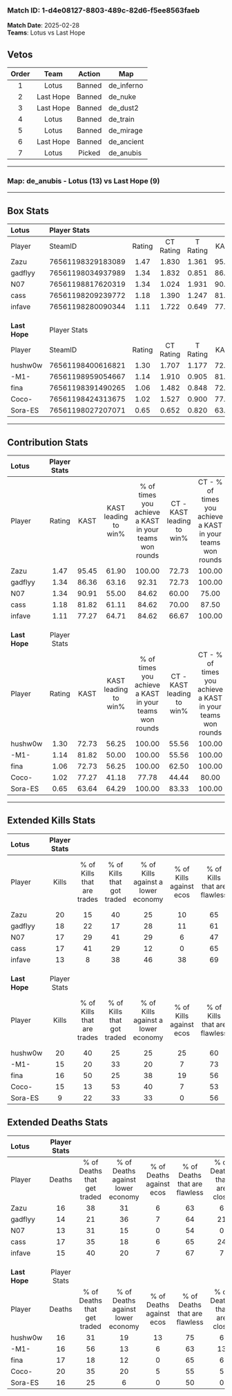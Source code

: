 ### Match ID: 1-d4e08127-8803-489c-82d6-f5ee8563faeb  
**Match Date**: 2025-02-28  
**Teams**: Lotus vs Last Hope  

## Vetos  

| Order | Team | Action | Map |
| :---: | :--: | :----: | --- |
| 1 | Lotus | Banned | de_inferno |
| 2 | Last Hope | Banned | de_nuke |
| 3 | Last Hope | Banned | de_dust2 |
| 4 | Lotus | Banned | de_train |
| 5 | Lotus | Banned | de_mirage |
| 6 | Last Hope | Banned | de_ancient |
| 7 | Lotus | Picked | de_anubis |

---  

### **Map**: de_anubis - Lotus (13) vs Last Hope (9)  
---  

## Box Stats  

| **Lotus**     | Player Stats      |        |           |          |       |      |       |         |        |      |     |
| :- | :- | :-: | :-: | :-: | :-: | :-: | :-: | :-: | :-: | :-: | :-: |
| Player        | SteamID           | Rating | CT Rating | T Rating | KAST  | ADR  | Kills | Assists | Deaths | K/D  | HS% |
| Zazu          | 76561198329183089 |  1.47  |   1.830   |  1.361   | 95.45 | 87.0 |  20   |    7    |   16   | 1.25 | 45  |
| gadflyy       | 76561198034937989 |  1.34  |   1.832   |  0.851   | 86.36 | 76.9 |  18   |    7    |   14   | 1.29 | 38  |
| N07           | 76561198817620319 |  1.34  |   1.024   |  1.931   | 90.91 | 74.7 |  17   |    4    |   13   | 1.31 | 23  |
| cass          | 76561198209239772 |  1.18  |   1.390   |  1.247   | 81.82 | 75.4 |  17   |    5    |   17   | 1.00 | 52  |
| infave        | 76561198280090344 |  1.11  |   1.722   |  0.649   | 77.27 | 93.6 |  13   |    9    |   15   | 0.87 | 30  |
|               |                   |        |           |          |       |      |       |         |        |      |     |
|               |                   |        |           |          |       |      |       |         |        |      |     |
|               |                   |        |           |          |       |      |       |         |        |      |     |
| **Last Hope** | Player Stats      |        |           |          |       |      |       |         |        |      |     |
| Player        | SteamID           | Rating | CT Rating | T Rating | KAST  | ADR  | Kills | Assists | Deaths | K/D  | HS% |
| hushw0w       | 76561198400616821 |  1.30  |   1.707   |  1.177   | 72.73 | 92.8 |  20   |    2    |   16   | 1.25 | 65  |
| -M1-          | 76561198959054667 |  1.14  |   1.910   |  0.905   | 81.82 | 80.8 |  15   |    5    |   16   | 0.94 | 46  |
| fina          | 76561198391490265 |  1.06  |   1.482   |  0.848   | 72.73 | 72.5 |  16   |    5    |   17   | 0.94 | 62  |
| Coco-         | 76561198424313675 |  1.02  |   1.527   |  0.900   | 77.27 | 80.5 |  15   |    6    |   20   | 0.75 | 60  |
| Sora-ES       | 76561198027207071 |  0.65  |   0.652   |  0.820   | 63.64 | 45.0 |   9   |    2    |   16   | 0.56 | 44  |
---  

## Contribution Stats  

| **Lotus**     | Player Stats |       |                      |                                                        |                           |                                                             |                          |                                                            |
| :- | :-: | :-: | :-: | :-: | :-: | :-: | :-: | :-: |
| Player        |    Rating    | KAST  | KAST leading to win% | % of times you achieve a KAST in your teams won rounds | CT - KAST leading to win% | CT - % of times you achieve a KAST in your teams won rounds | T - KAST leading to win% | T - % of times you achieve a KAST in your teams won rounds |
| Zazu          |     1.47     | 95.45 |        61.90         |                         100.00                         |           72.73           |                           100.00                            |          50.00           |                           100.00                           |
| gadflyy       |     1.34     | 86.36 |        63.16         |                         92.31                          |           72.73           |                           100.00                            |          50.00           |                           80.00                            |
| N07           |     1.34     | 90.91 |        55.00         |                         84.62                          |           60.00           |                            75.00                            |          50.00           |                           100.00                           |
| cass          |     1.18     | 81.82 |        61.11         |                         84.62                          |           70.00           |                            87.50                            |          50.00           |                           80.00                            |
| infave        |     1.11     | 77.27 |        64.71         |                         84.62                          |           66.67           |                           100.00                            |          60.00           |                           60.00                            |
|               |              |       |                      |                                                        |                           |                                                             |                          |                                                            |
|               |              |       |                      |                                                        |                           |                                                             |                          |                                                            |
|               |              |       |                      |                                                        |                           |                                                             |                          |                                                            |
| **Last Hope** | Player Stats |       |                      |                                                        |                           |                                                             |                          |                                                            |
| Player        |    Rating    | KAST  | KAST leading to win% | % of times you achieve a KAST in your teams won rounds | CT - KAST leading to win% | CT - % of times you achieve a KAST in your teams won rounds | T - KAST leading to win% | T - % of times you achieve a KAST in your teams won rounds |
| hushw0w       |     1.30     | 72.73 |        56.25         |                         100.00                         |           55.56           |                           100.00                            |          57.14           |                           100.00                           |
| -M1-          |     1.14     | 81.82 |        50.00         |                         100.00                         |           55.56           |                           100.00                            |          44.44           |                           100.00                           |
| fina          |     1.06     | 72.73 |        56.25         |                         100.00                         |           62.50           |                           100.00                            |          50.00           |                           100.00                           |
| Coco-         |     1.02     | 77.27 |        41.18         |                         77.78                          |           44.44           |                            80.00                            |          37.50           |                           75.00                            |
| Sora-ES       |     0.65     | 63.64 |        64.29         |                         100.00                         |           83.33           |                           100.00                            |          50.00           |                           100.00                           |
---  

## Extended Kills Stats  

| **Lotus**     | Player Stats |                            |                            |                                    |                         |                              |                                 |                                       |                    |           |
| :- | :-: | :-: | :-: | :-: | :-: | :-: | :-: | :-: | :-: | :-: |
| Player        |    Kills     | % of Kills that are trades | % of Kills that got traded | % of Kills against a lower economy | % of Kills against ecos | % of Kills that are flawless | % of Kills that are close duels | % of Kills that are assisted by flash | Pistol Round Kills | AWP Kills |
| Zazu          |      20      |             15             |             40             |                 25                 |           10            |              65              |               10                |                   0                   |         0          |     1     |
| gadflyy       |      18      |             22             |             17             |                 28                 |           11            |              61              |                6                |                   6                   |         0          |     2     |
| N07           |      17      |             29             |             41             |                 29                 |            6            |              47              |                6                |                   0                   |         0          |     3     |
| cass          |      17      |             41             |             29             |                 12                 |            0            |              65              |                0                |                   0                   |         3          |     2     |
| infave        |      13      |             8              |             38             |                 46                 |           38            |              69              |                8                |                  15                   |         0          |     2     |
|               |              |                            |                            |                                    |                         |                              |                                 |                                       |                    |           |
|               |              |                            |                            |                                    |                         |                              |                                 |                                       |                    |           |
|               |              |                            |                            |                                    |                         |                              |                                 |                                       |                    |           |
| **Last Hope** | Player Stats |                            |                            |                                    |                         |                              |                                 |                                       |                    |           |
| Player        |    Kills     | % of Kills that are trades | % of Kills that got traded | % of Kills against a lower economy | % of Kills against ecos | % of Kills that are flawless | % of Kills that are close duels | % of Kills that are assisted by flash | Pistol Round Kills | AWP Kills |
| hushw0w       |      20      |             40             |             25             |                 25                 |           25            |              60              |                0                |                   0                   |         5          |     1     |
| -M1-          |      15      |             20             |             33             |                 20                 |            7            |              73              |               13                |                   0                   |         0          |     1     |
| fina          |      16      |             50             |             25             |                 38                 |           19            |              56              |               19                |                   0                   |         0          |     0     |
| Coco-         |      15      |             13             |             53             |                 40                 |            7            |              53              |               13                |                   0                   |         0          |     3     |
| Sora-ES       |      9       |             22             |             33             |                 33                 |            0            |              56              |               22                |                   0                   |         0          |     1     |
## Extended Deaths Stats  

| **Lotus**     | Player Stats |                             |                                   |                          |                               |                            |                           |               |
| :- | :-: | :-: | :-: | :-: | :-: | :-: | :-: | :-: |
| Player        |    Deaths    | % of Deaths that get traded | % of Deaths against lower economy | % of Deaths against ecos | % of Deaths that are flawless | % of Deaths that are close | % of Deaths while blinded | Deaths to AWP |
| Zazu          |      16      |             38              |                31                 |            6             |              63               |             6              |             0             |       1       |
| gadflyy       |      14      |             21              |                36                 |            7             |              64               |             21             |             0             |       1       |
| N07           |      13      |             31              |                15                 |            0             |              54               |             0              |             0             |       1       |
| cass          |      17      |             35              |                18                 |            6             |              65               |             24             |             0             |       0       |
| infave        |      15      |             40              |                20                 |            7             |              67               |             7              |             0             |       2       |
|               |              |                             |                                   |                          |                               |                            |                           |               |
|               |              |                             |                                   |                          |                               |                            |                           |               |
|               |              |                             |                                   |                          |                               |                            |                           |               |
| **Last Hope** | Player Stats |                             |                                   |                          |                               |                            |                           |               |
| Player        |    Deaths    | % of Deaths that get traded | % of Deaths against lower economy | % of Deaths against ecos | % of Deaths that are flawless | % of Deaths that are close | % of Deaths while blinded | Deaths to AWP |
| hushw0w       |      16      |             31              |                19                 |            13            |              75               |             6              |             0             |       0       |
| -M1-          |      16      |             56              |                13                 |            6             |              63               |             13             |             0             |       1       |
| fina          |      17      |             18              |                12                 |            0             |              65               |             6              |             0             |       1       |
| Coco-         |      20      |             35              |                20                 |            5             |              55               |             5              |             5             |       1       |
| Sora-ES       |      16      |             25              |                 6                 |            0             |              50               |             0              |            13             |       0       |
